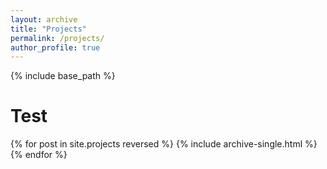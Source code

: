 ```yaml
---
layout: archive
title: "Projects"
permalink: /projects/
author_profile: true
---
```


{% include base_path %}

# Test



{% for post in site.projects reversed %}
  {% include archive-single.html %}
{% endfor %}